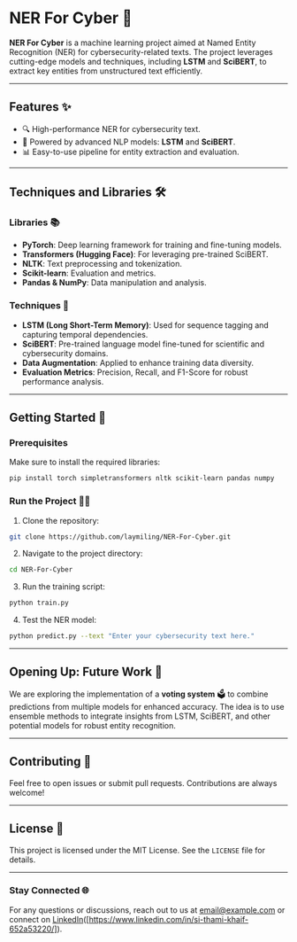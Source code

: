 # NER For Cyber 🚀

**NER For Cyber** is a machine learning project aimed at Named Entity Recognition (NER) for cybersecurity-related texts. The project leverages cutting-edge models and techniques, including **LSTM** and **SciBERT**, to extract key entities from unstructured text efficiently.

---

## Features ✨

- 🔍 High-performance NER for cybersecurity text.
- 🧠 Powered by advanced NLP models: **LSTM** and **SciBERT**.
- 📊 Easy-to-use pipeline for entity extraction and evaluation.

---

## Techniques and Libraries 🛠️

### Libraries 📚

- **PyTorch**: Deep learning framework for training and fine-tuning models.
- **Transformers (Hugging Face)**: For leveraging pre-trained SciBERT.
- **NLTK**: Text preprocessing and tokenization.
- **Scikit-learn**: Evaluation and metrics.
- **Pandas & NumPy**: Data manipulation and analysis.

### Techniques 🔬

- **LSTM (Long Short-Term Memory)**: Used for sequence tagging and capturing temporal dependencies.
- **SciBERT**: Pre-trained language model fine-tuned for scientific and cybersecurity domains.
- **Data Augmentation**: Applied to enhance training data diversity.
- **Evaluation Metrics**: Precision, Recall, and F1-Score for robust performance analysis.

---

## Getting Started 🚦

### Prerequisites

Make sure to install the required libraries:

```bash
pip install torch simpletransformers nltk scikit-learn pandas numpy
```

### Run the Project 🏃‍♂️

1. Clone the repository:

```bash
git clone https://github.com/laymiling/NER-For-Cyber.git
```

2. Navigate to the project directory:

```bash
cd NER-For-Cyber
```

3. Run the training script:

```bash
python train.py
```

4. Test the NER model:

```bash
python predict.py --text "Enter your cybersecurity text here."
```

---

## Opening Up: Future Work 🔮

We are exploring the implementation of a **voting system** 🗳️ to combine predictions from multiple models for enhanced accuracy. The idea is to use ensemble methods to integrate insights from LSTM, SciBERT, and other potential models for robust entity recognition.

---

## Contributing 🤝

Feel free to open issues or submit pull requests. Contributions are always welcome!

---

## License 📜

This project is licensed under the MIT License. See the `LICENSE` file for details.

---

### Stay Connected 🌐

For any questions or discussions, reach out to us at [email@example.com](mailto:ksithami@gmail.com) or connect on [LinkedIn]([https://www.linkedin.com/in/britney-hong-3a8731228/])([https://www.linkedin.com/in/si-thami-khaif-652a53220/]).
